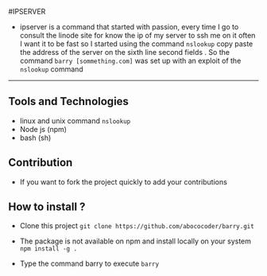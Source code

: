#IPSERVER

- ipserver is a command that started with passion,
        every time I go to consult the linode site for
        know the ip of my server to ssh me on it
        often I want it to be fast so I started using
        the command `nslookup` copy paste the address of the server on the
        sixth line second fields . So the command `barry [sommething.com]` was set up
        with an exploit of the `nslookup` command

---------------

## Tools and Technologies
- linux and unix command `nslookup`
- Node js (npm)
- bash (sh)


## Contribution
- If you want to fork the project quickly to add your contributions

## How to install ?
- Clone this project
`git clone https://github.com/abococoder/barry.git`

- The package is not available on npm and install locally on your system
`npm install -g .`
- Type the command barry to execute
        `barry`